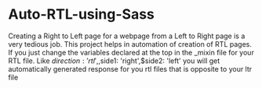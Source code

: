 # Auto-RTL-using-Sass
Creating a Right to Left page for a webpage from a Left to Right page is a very tedious job. This project helps in automation of creation of RTL pages.
If you just change the variables declared at the top in the _mixin file for your RTL file. Like $direction: 'rtl',
,$side1: 'right',$side2: 'left' you will get automatically generated response for you rtl files that is opposite to your ltr file 

    

